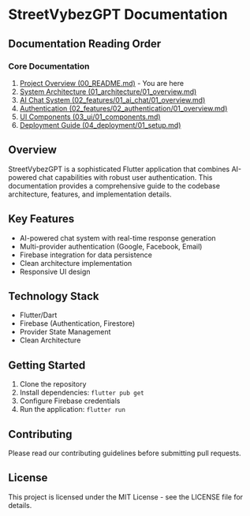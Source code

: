 # StreetVybezGPT Documentation

## Documentation Reading Order

### Core Documentation
1. [Project Overview (00_README.md)](./00_README.md) - You are here
2. [System Architecture (01_architecture/01_overview.md)](./01_architecture/01_overview.md)
3. [AI Chat System (02_features/01_ai_chat/01_overview.md)](./02_features/01_ai_chat/01_overview.md)
4. [Authentication (02_features/02_authentication/01_overview.md)](./02_features/02_authentication/01_overview.md)
5. [UI Components (03_ui/01_components.md)](./03_ui/01_components.md)
6. [Deployment Guide (04_deployment/01_setup.md)](./04_deployment/01_setup.md)

## Overview
StreetVybezGPT is a sophisticated Flutter application that combines AI-powered chat capabilities with robust user authentication. This documentation provides a comprehensive guide to the codebase architecture, features, and implementation details.

## Key Features
- AI-powered chat system with real-time response generation
- Multi-provider authentication (Google, Facebook, Email)
- Firebase integration for data persistence
- Clean architecture implementation
- Responsive UI design

## Technology Stack
- Flutter/Dart
- Firebase (Authentication, Firestore)
- Provider State Management
- Clean Architecture

## Getting Started
1. Clone the repository
2. Install dependencies: `flutter pub get`
3. Configure Firebase credentials
4. Run the application: `flutter run`

## Contributing
Please read our contributing guidelines before submitting pull requests.

## License
This project is licensed under the MIT License - see the LICENSE file for details.
